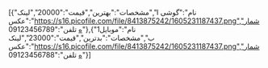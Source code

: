 [{"نام":"گوشی ا","مشخصات":"بهترین","قیمت":"20000","لینک عکس":"https://s16.picofile.com/file/8413875242/1605231187437.png","شماره تلفن":"09123456789"},{"نام":"موبایل1 ب","مشخصات":"بدترین","قیمت":"23000","لینک عکس":"https://s16.picofile.com/file/8413875242/1605231187437.png","شماره تلفن":"09123456788"}]